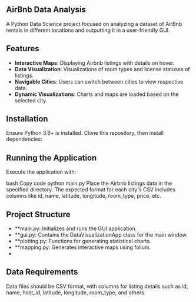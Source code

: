 ## AirBnb Data Analysis

A Python Data Science project focused on analyzing a dataset of AirBnb rentals in different locations and outputting it in a user-friendly GUI.

## Features

- **Interactive Maps**: Displaying Airbnb listings with details on hover.
- **Data Visualization**: Visualizations of room types and license statuses of listings.
- **Navigable Cities**: Users can switch between cities to view respective data.
- **Dynamic Visualizations**: Charts and maps are loaded based on the selected city.

## Installation

Ensure Python 3.6+ is installed. Clone this repository, then install dependencies:


## Running the Application
Execute the application with:

bash
Copy code
python main.py
Place the Airbnb listings data in the specified directory. The expected format for each city's CSV includes columns like id, name, latitude, longitude, room_type, price, etc.

## Project Structure
- **main.py: Initializes and runs the GUI application.
- **gui.py: Contains the DataVisualizationApp class for the main window.
- **plotting.py: Functions for generating statistical charts.
- **mapping.py: Generates interactive maps using folium.
- 
## Data Requirements
Data files should be CSV format, with columns for listing details such as id, name, host_id, latitude, longitude, room_type, and others.

